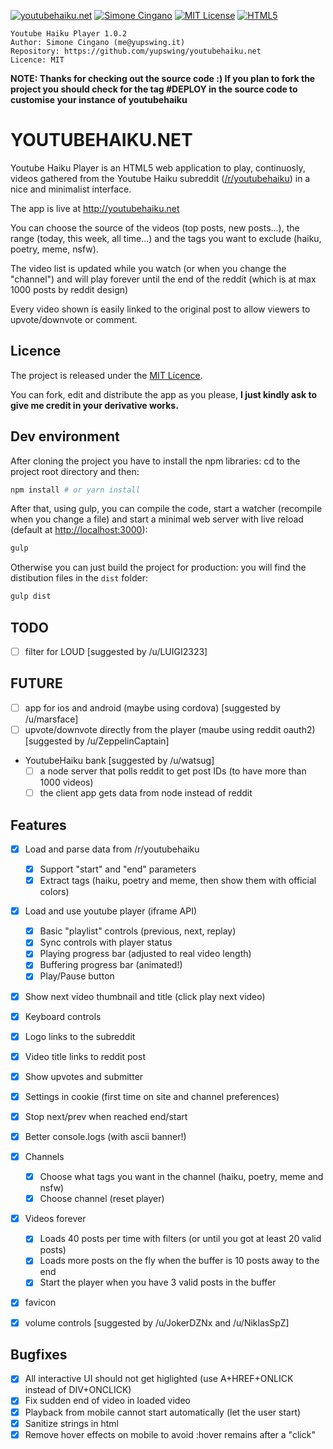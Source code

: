 [![youtubehaiku.net](https://img.shields.io/badge/app-youtubehaiku.net-brightgreen.svg)](#) [![Simone Cingano](https://img.shields.io/badge/author-Simone%20Cingano-red.svg)](mailto:me@yupswing.it) [![MIT License](https://img.shields.io/badge/license-MIT-blue.svg)](LICENSE) [![HTML5](https://img.shields.io/badge/language-HTML5-orange.svg)](https://www.w3.org/TR/html5/)

```
Youtube Haiku Player 1.0.2
Author: Simone Cingano (me@yupswing.it)
Repository: https://github.com/yupswing/youtubehaiku.net
Licence: MIT
```

**NOTE: Thanks for checking out the source code :)
If you plan to fork the project you should check for the tag #DEPLOY in the source code to customise your instance of youtubehaiku**

# YOUTUBEHAIKU.NET

Youtube Haiku Player is an HTML5 web application to play, continuosly, videos gathered from the Youtube Haiku subreddit ([/r/youtubehaiku](https://www.reddit.com/r/youtubehaiku)) in a nice and minimalist interface.

The app is live at <http://youtubehaiku.net>

You can choose the source of the videos (top posts, new posts...), the range (today, this week, all time...) and the tags you want to exclude (haiku, poetry, meme, nsfw).

The video list is updated while you watch (or when you change the "channel") and will play forever until the end of the reddit (which is at max 1000 posts by reddit design)

Every video shown is easily linked to the original post to allow viewers to upvote/downvote or comment.

## Licence

The project is released under the [MIT Licence](LICENCE).

You can fork, edit and distribute the app as you please, **I just kindly ask to give me credit in your derivative works.**

## Dev environment

After cloning the project you have to install the npm libraries: cd to the project root directory and then:

```sh
npm install # or yarn install
```

After that, using gulp, you can compile the code, start a watcher (recompile when you change a file) and start a minimal web server with live reload (default at <http://localhost:3000>):

```sh
gulp
```

Otherwise you can just build the project for production: you will find the distibution files in the `dist` folder:

```sh
gulp dist
```

## TODO

- [ ] filter for LOUD [suggested by /u/LUIGI2323]

## FUTURE

- [ ] app for ios and android (maybe using cordova) [suggested by /u/marsface]
- [ ] upvote/downvote directly from the player (maube using reddit oauth2) [suggested by /u/ZeppelinCaptain]
- YoutubeHaiku bank [suggested by /u/watsug]
  - [ ] a node server that polls reddit to get post IDs (to have more than 1000 videos)
  - [ ] the client app gets data from node instead of reddit

## Features

- [x] Load and parse data from /r/youtubehaiku

  - [x] Support "start" and "end" parameters
  - [x] Extract tags (haiku, poetry and meme, then show them with official colors)

- [x] Load and use youtube player (iframe API)

  - [x] Basic "playlist" controls (previous, next, replay)
  - [x] Sync controls with player status
  - [x] Playing progress bar (adjusted to real video length)
  - [x] Buffering progress bar (animated!)
  - [x] Play/Pause button

- [x] Show next video thumbnail and title (click play next video)
- [x] Keyboard controls
- [x] Logo links to the subreddit
- [x] Video title links to reddit post
- [x] Show upvotes and submitter
- [x] Settings in cookie (first time on site and channel preferences)
- [x] Stop next/prev when reached end/start
- [x] Better console.logs (with ascii banner!)
- [x] Channels

  - [x] Choose what tags you want in the channel (haiku, poetry, meme and nsfw)
  - [x] Choose channel (reset player)

- [x] Videos forever

  - [x] Loads 40 posts per time with filters (or until you got at least 20 valid posts)
  - [x] Loads more posts on the fly when the buffer is 10 posts away to the end
  - [x] Start the player when you have 3 valid posts in the buffer
  
- [x] favicon
- [x] volume controls [suggested by /u/JokerDZNx and /u/NiklasSpZ]


## Bugfixes

- [x] All interactive UI should not get higlighted (use A+HREF+ONLICK instead of DIV+ONCLICK)
- [x] Fix sudden end of video in loaded video
- [x] Playback from mobile cannot start automatically (let the user start)
- [x] Sanitize strings in html
- [x] Remove hover effects on mobile to avoid :hover remains after a "click"
